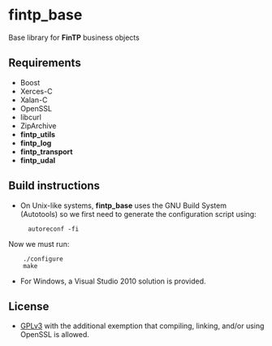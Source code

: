 fintp_base
==========

Base library for **FinTP** business objects

Requirements
------------
- Boost
- Xerces-C
- Xalan-C
- OpenSSL
- libcurl
- ZipArchive
- **fintp_utils**
- **fintp_log**
- **fintp_transport**
- **fintp_udal**

Build instructions
------------------
- On Unix-like systems, **fintp_base** uses the GNU Build System (Autotools) so we first need to generate the configuration script using:


        autoreconf -fi
Now we must run:

        ./configure
        make
- For Windows, a Visual Studio 2010 solution is provided.

License
-------
- [GPLv3](http://www.gnu.org/licenses/gpl-3.0.html) with the additional exemption that compiling, linking, and/or using OpenSSL is allowed.

